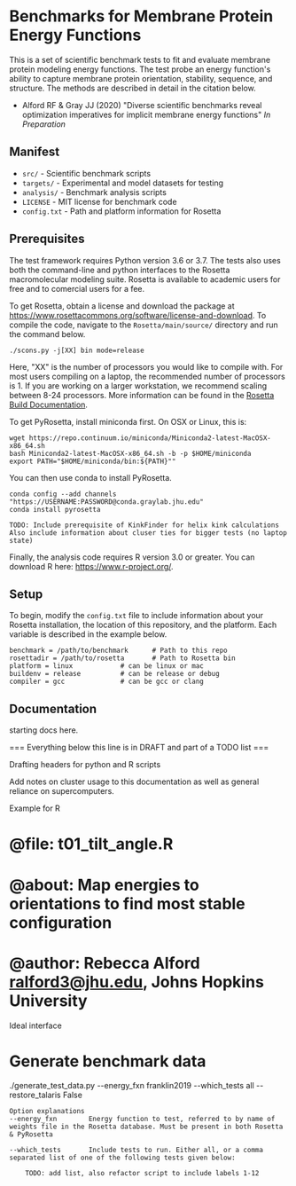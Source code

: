 # Benchmarks for Membrane Protein Energy Functions

This is a set of scientific benchmark tests to fit and evaluate membrane protein modeling energy functions. The test probe an energy function's ability to capture membrane protein orientation, stability, sequence, and structure. The methods are described in detail in the citation below. 

 - Alford RF & Gray JJ (2020) "Diverse scientific benchmarks reveal optimization imperatives for implicit membrane energy functions" _In Preparation_

## Manifest

 - `src/` - Scientific benchmark scripts
 - `targets/` - Experimental and model datasets for testing
 - `analysis/` - Benchmark analysis scripts
 - `LICENSE` - MIT license for benchmark code
 - `config.txt` - Path and platform information for Rosetta

## Prerequisites

The test framework requires Python version 3.6 or 3.7. The tests also uses both the command-line and python interfaces to the Rosetta macromolecular modeling suite. Rosetta is available to academic users for free and to comercial users for a fee. 

To get Rosetta, obtain a license and download the package at <https://www.rosettacommons.org/software/license-and-download>. To compile the code, navigate to the `Rosetta/main/source/` directory and run the command below. 

```
./scons.py -j[XX] bin mode=release 
```

Here, "XX" is the number of processors you would like to compile with. For most users compiling on a laptop, the recommended number of processors is 1. If you are working on a larger workstation, we recommend scaling between 8-24 processors. More information can be found in the [Rosetta Build Documentation](https://www.rosettacommons.org/docs/wiki/build_documentation/Build-Documentation#setting-up-rosetta-3_basic-setup). 

To get PyRosetta, install miniconda first. On OSX or Linux, this is: 

```
wget https://repo.continuum.io/miniconda/Miniconda2-latest-MacOSX-x86_64.sh
bash Miniconda2-latest-MacOSX-x86_64.sh -b -p $HOME/miniconda
export PATH="$HOME/miniconda/bin:${PATH}""
```

You can then use conda to install PyRosetta. 

```
conda config --add channels "https://USERNAME:PASSWORD@conda.graylab.jhu.edu"
conda install pyrosetta
```

```
TODO: Include prerequisite of KinkFinder for helix kink calculations
Also include information about cluser ties for bigger tests (no laptop state)
```

Finally, the analysis code requires R version 3.0 or greater. You can download R here: https://www.r-project.org/. 

## Setup

To begin, modify the `config.txt` file to include information about your Rosetta installation, the location of this repository, and the platform. Each variable is described in the example below. 

```
benchmark = /path/to/benchmark  	# Path to this repo
rosettadir = /path/to/rosetta   	# Path to Rosetta bin
platform = linux 			# can be linux or mac
buildenv = release			# can be release or debug
compiler = gcc				# can be gcc or clang
```

## Documentation

starting docs here. 


=== Everything below this line is in DRAFT and part of a TODO list ===

Drafting headers for python and R scripts

Add notes on cluster usage to this documentation as well as general reliance on supercomputers. 

Example for R
# @file: 	t01_tilt_angle.R
# @about: 	Map energies to orientations to find most stable configuration
# @author: 	Rebecca Alford <ralford3@jhu.edu>, Johns Hopkins University

Ideal interface

# Generate benchmark data
./generate_test_data.py --energy_fxn franklin2019 --which_tests all --restore_talaris False

	Option explanations
	--energy_fxn		Energy function to test, referred to by name of weights file in the Rosetta database. Must be present in both Rosetta & PyRosetta

	--which_tests		Include tests to run. Either all, or a comma separated list of one of the following tests given below: 

		TODO: add list, also refactor script to include labels 1-12




